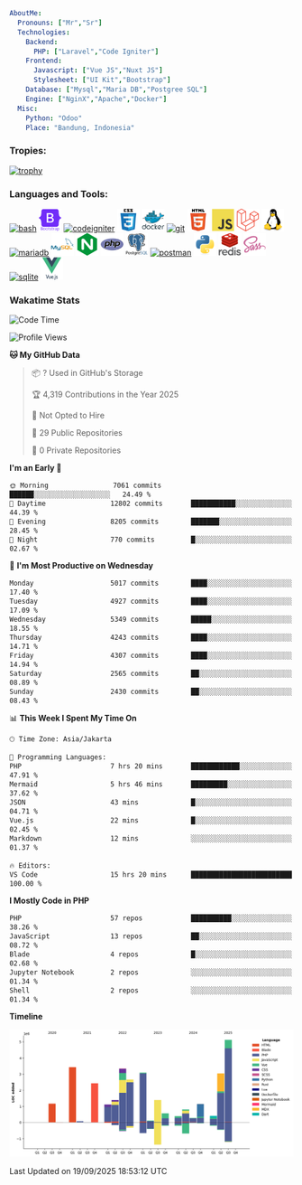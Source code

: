 ```yaml
AboutMe:
  Pronouns: ["Mr","Sr"]
  Technologies:
    Backend:
      PHP: ["Laravel","Code Igniter"]
    Frontend:
      Javascript: ["Vue JS","Nuxt JS"]
      Stylesheet: ["UI Kit","Bootstrap"]
    Database: ["Mysql","Maria DB","Postgree SQL"]
    Engine: ["NginX","Apache","Docker"]
  Misc:
    Python: "Odoo"
    Place: "Bandung, Indonesia"
```
### Tropies:

[![trophy](https://github-profile-trophy.vercel.app/?username=vheins&rank=-C,-B)](https://github.com/vheins)

### Languages and Tools:

[<img src="https://www.vectorlogo.zone/logos/gnu_bash/gnu_bash-icon.svg" alt="bash" width="40" height="40"/>](https://www.gnu.org/software/bash/)
[<img src="https://raw.githubusercontent.com/devicons/devicon/master/icons/bootstrap/bootstrap-plain-wordmark.svg" alt="bootstrap" width="40" height="40"/>](https://getbootstrap.com)
[<img src="https://cdn.worldvectorlogo.com/logos/codeigniter.svg" alt="codeigniter" width="40" height="40"/>](https://codeigniter.com)
[<img src="https://raw.githubusercontent.com/devicons/devicon/master/icons/css3/css3-original-wordmark.svg" alt="css3" width="40" height="40"/>](https://www.w3schools.com/css/)
[<img src="https://raw.githubusercontent.com/devicons/devicon/master/icons/docker/docker-original-wordmark.svg" alt="docker" width="40" height="40"/>](https://www.docker.com/)
[<img src="https://www.vectorlogo.zone/logos/git-scm/git-scm-icon.svg" alt="git" width="40" height="40"/>](https://git-scm.com/)
[<img src="https://raw.githubusercontent.com/devicons/devicon/master/icons/html5/html5-original-wordmark.svg" alt="html5" width="40" height="40"/>](https://www.w3.org/html/)
[<img src="https://raw.githubusercontent.com/devicons/devicon/master/icons/javascript/javascript-original.svg" alt="javascript" width="40" height="40"/>](https://developer.mozilla.org/en-US/docs/Web/JavaScript)
[<img src="https://raw.githubusercontent.com/devicons/devicon/master/icons/laravel/laravel-original.svg" alt="laravel" width="40" height="40"/>](https://laravel.com/)
[<img src="https://raw.githubusercontent.com/devicons/devicon/master/icons/linux/linux-original.svg" alt="linux" width="40" height="40"/>](https://www.linux.org/)
[<img src="https://www.vectorlogo.zone/logos/mariadb/mariadb-icon.svg" alt="mariadb" width="40" height="40"/>](https://mariadb.org/)
[<img src="https://raw.githubusercontent.com/devicons/devicon/master/icons/mysql/mysql-original-wordmark.svg" alt="mysql" width="40" height="40"/>](https://www.mysql.com/)
[<img src="https://raw.githubusercontent.com/devicons/devicon/master/icons/nginx/nginx-original.svg" alt="nginx" width="40" height="40"/>](https://www.nginx.com)
[<img src="https://raw.githubusercontent.com/devicons/devicon/master/icons/php/php-original.svg" alt="php" width="40" height="40"/>](https://www.php.net)
[<img src="https://raw.githubusercontent.com/devicons/devicon/master/icons/postgresql/postgresql-original-wordmark.svg" alt="postgresql" width="40" height="40"/>](https://www.postgresql.org)
[<img src="https://www.vectorlogo.zone/logos/getpostman/getpostman-icon.svg" alt="postman" width="40" height="40"/>](https://postman.com)
[<img src="https://raw.githubusercontent.com/devicons/devicon/master/icons/python/python-original.svg" alt="python" width="40" height="40"/>](https://www.python.org)
[<img src="https://raw.githubusercontent.com/devicons/devicon/master/icons/redis/redis-original-wordmark.svg" alt="redis" width="40" height="40"/>](https://redis.io)
[<img src="https://raw.githubusercontent.com/devicons/devicon/master/icons/sass/sass-original.svg" alt="sass" width="40" height="40"/>](https://sass-lang.com)
[<img src="https://www.vectorlogo.zone/logos/sqlite/sqlite-icon.svg" alt="sqlite" width="40" height="40"/>](https://www.sqlite.org/)
[<img src="https://raw.githubusercontent.com/devicons/devicon/master/icons/vuejs/vuejs-original-wordmark.svg" alt="vuejs" width="40" height="40"/>](https://vuejs.org/)

### Wakatime Stats

<!--START_SECTION:waka-->
![Code Time](http://img.shields.io/badge/Code%20Time-3%2C218%20hrs%209%20mins-blue)

![Profile Views](http://img.shields.io/badge/Profile%20Views-0-blue)

**🐱 My GitHub Data** 

> 📦 ? Used in GitHub's Storage 
 > 
> 🏆 4,319 Contributions in the Year 2025
 > 
> 🚫 Not Opted to Hire
 > 
> 📜 29 Public Repositories 
 > 
> 🔑 0 Private Repositories 
 > 
**I'm an Early 🐤** 

```text
🌞 Morning                7061 commits        ██████░░░░░░░░░░░░░░░░░░░   24.49 % 
🌆 Daytime                12802 commits       ███████████░░░░░░░░░░░░░░   44.39 % 
🌃 Evening                8205 commits        ███████░░░░░░░░░░░░░░░░░░   28.45 % 
🌙 Night                  770 commits         █░░░░░░░░░░░░░░░░░░░░░░░░   02.67 % 
```
📅 **I'm Most Productive on Wednesday** 

```text
Monday                   5017 commits        ████░░░░░░░░░░░░░░░░░░░░░   17.40 % 
Tuesday                  4927 commits        ████░░░░░░░░░░░░░░░░░░░░░   17.09 % 
Wednesday                5349 commits        █████░░░░░░░░░░░░░░░░░░░░   18.55 % 
Thursday                 4243 commits        ████░░░░░░░░░░░░░░░░░░░░░   14.71 % 
Friday                   4307 commits        ████░░░░░░░░░░░░░░░░░░░░░   14.94 % 
Saturday                 2565 commits        ██░░░░░░░░░░░░░░░░░░░░░░░   08.89 % 
Sunday                   2430 commits        ██░░░░░░░░░░░░░░░░░░░░░░░   08.43 % 
```


📊 **This Week I Spent My Time On** 

```text
🕑︎ Time Zone: Asia/Jakarta

💬 Programming Languages: 
PHP                      7 hrs 20 mins       ████████████░░░░░░░░░░░░░   47.91 % 
Mermaid                  5 hrs 46 mins       █████████░░░░░░░░░░░░░░░░   37.62 % 
JSON                     43 mins             █░░░░░░░░░░░░░░░░░░░░░░░░   04.71 % 
Vue.js                   22 mins             █░░░░░░░░░░░░░░░░░░░░░░░░   02.45 % 
Markdown                 12 mins             ░░░░░░░░░░░░░░░░░░░░░░░░░   01.37 % 

🔥 Editors: 
VS Code                  15 hrs 20 mins      █████████████████████████   100.00 % 
```

**I Mostly Code in PHP** 

```text
PHP                      57 repos            ██████████░░░░░░░░░░░░░░░   38.26 % 
JavaScript               13 repos            ██░░░░░░░░░░░░░░░░░░░░░░░   08.72 % 
Blade                    4 repos             █░░░░░░░░░░░░░░░░░░░░░░░░   02.68 % 
Jupyter Notebook         2 repos             ░░░░░░░░░░░░░░░░░░░░░░░░░   01.34 % 
Shell                    2 repos             ░░░░░░░░░░░░░░░░░░░░░░░░░   01.34 % 
```



**Timeline**

![Lines of Code chart](https://raw.githubusercontent.com/vheins/vheins/main/assets/bar_graph.png)


 Last Updated on 19/09/2025 18:53:12 UTC
<!--END_SECTION:waka-->
